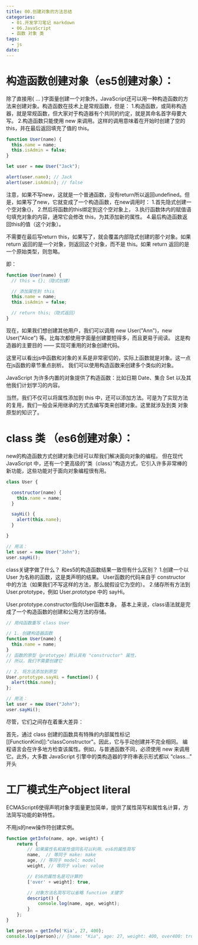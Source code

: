 ```yaml
---
title: 00.创建对象的方法总结
categories:
  - 01.开发学习笔记 markdown
  - 06.JavaScript
  - 函数 对象 类
tags:
  - js
date:
---
```



# 构造函数创建对象（es5创建对象）：

除了直接用{ ... }字面量创建一个对象外，JavaScript还可以用一种构造函数的方法来创建对象。构造函数在技术上是常规函数，但是：
1.构造函数，或简称构造器，就是常规函数，但大家对于构造器有个共同的约定，就是其命名首字母要大写。
2.构造函数只能使用 new 来调用。这样的调用意味着在开始时创建了空的 this，并在最后返回填充了值的 this。

```javascript
function User(name) {
  this.name = name;
  this.isAdmin = false;
}

let user = new User("Jack");

alert(user.name); // Jack
alert(user.isAdmin); // false
```

注意，如果不写new，这就是一个普通函数，没有return所以返回undefined。但是，如果写了new，它就变成了一个构造函数，在new调用时：
1.首先隐式创建一个空对象{}，
2.然后将函数的this绑定到这个空对象上，
3.执行函数体内的赋值语句填充对象的内容，通常它会修改 this，为其添加新的属性。
4.最后构造函数返回this的值（这个对象）。

不需要在最后写return this，如果写了，就会覆盖内部隐式创建的那个对象。如果return 返回的是一个对象，则返回这个对象，而不是 this。如果 return 返回的是一个原始类型，则忽略。

即：
```js
function User(name) {
  // this = {};（隐式创建）

  // 添加属性到 this
  this.name = name;
  this.isAdmin = false;

  // return this;（隐式返回）
}
```
现在，如果我们想创建其他用户，我们可以调用 new User("Ann")，new User("Alice") 等。比每次都使用字面量创建要短得多，而且更易于阅读。
这是构造器的主要目的 —— 实现可重用的对象创建代码。

这里可以看出js中函数和对象的关系是非常密切的，实际上函数就是对象。这一点在js函数的章节重点剖析。
我们可以使用构造函数来创建多个类似的对象。

JavaScript 为许多内置的对象提供了构造函数：比如日期 Date、集合 Set 以及其他我们计划学习的内容。

当然，我们不仅可以将属性添加到 this 中，还可以添加方法。可是为了实现方法的复用，我们一般会采用继承的方式去编写类来创建对象。这里就涉及到类 对象 原型的知识了。

# class 类 （es6创建对象）：
new的构造函数方式创建对象已经可以帮我们解决面向对象的编程。
但在现代 JavaScript 中，还有一个更高级的“类（class）”构造方式，它引入许多非常棒的新功能，这些功能对于面向对象编程很有用。

```javascript
class User {

  constructor(name) {
    this.name = name;
  }

  sayHi() {
    alert(this.name);
  }

}

// 用法：
let user = new User("John");
user.sayHi();
```

class关键字做了什么？ 和es5的构造函数结果一致但有什么区别？
1.创建一个以 User 为名称的函数，这是类声明的结果。
User函数的代码来自于 constructor 中的方法（如果我们不写这样的方法，那么就假设它为空的）。
2.储存所有方法到User.prototype，例如 User.prototype 中的 sayHi。

User.prototype.constructor指向User函数本身。
基本上来说，class语法就是完成了一个构造函数的创建和公用方法的存储。

```js
// 用纯函数重写 class User

// 1. 创建构造器函数
function User(name) {
  this.name = name;
}
// 函数的原型（prototype）默认具有 "constructor" 属性，
// 所以，我们不需要创建它

// 2. 将方法添加到原型
User.prototype.sayHi = function() {
  alert(this.name);
};

// 用法：
let user = new User("John");
user.sayHi();
```
尽管，它们之间存在着重大差异：

首先，通过 class 创建的函数具有特殊的内部属性标记 [[FunctionKind]]:"classConstructor"。因此，它与手动创建并不完全相同。
编程语言会在许多地方检查该属性。例如，与普通函数不同，必须使用 new 来调用它。此外，大多数 JavaScript 引擎中的类构造器的字符串表示形式都以 “class…” 开头

# 工厂模式生产object literal

ECMAScript6使得声明对象字面量更加简单，提供了属性简写和属性名计算，方法简写功能的新特性。

不用js的new操作符创建实例。

```js
function getInfo(name, age, weight) {
    return {
        // 如果属性名和属性值同名可以利用、es6的属性简写
        name,  // 等同于 make: make
        age, // 等同于 model: model
        weight, // 等同于 value: value

        // ES6的属性名是可计算的
        ['over' + weight]: true,

        // 对象方法名简写可以省略 function 关键字
        descript() {
            console.log(name, age, weight);
        }
    };
}

let person = getInfo('Kia', 27, 400);
console.log(person);// {name: "Kia", age: 27, weight: 400, over400: true, descript: ƒ}
```